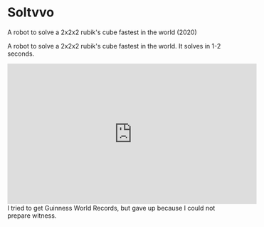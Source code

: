 # Soltvvo

A robot to solve a 2x2x2 rubik's cube fastest in the world (2020)



A robot to solve a 2x2x2 rubik's cube fastest in the world. It solves in 1-2 seconds.

<div style="text-align: center">
<iframe width="560" height="315" src="https://www.youtube.com/embed/a2EKRblF6is" title="YouTube video player" frameborder="0" allow="accelerometer; autoplay; clipboard-write; encrypted-media; gyroscope; picture-in-picture" allowfullscreen></iframe>
</div>
I tried to get Guinness World Records, but gave up because I could not prepare witness.
